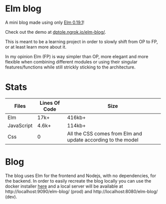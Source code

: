 # Elm blog

A mini blog made using only [Elm 0.19.1][elm_0_19_1]!

Check out the demo at [dptole.ngrok.io/elm-blog/][demo].

This is meant to be a learning project in order to slowly shift from OP to FP, or at least learn more about it.

In my opinion Elm (FP) is way simpler than OP, more elegant and more flexible when combining different modules or using their singular features/functions while still strickly sticking to the architecture.

# Stats

Files      | Lines Of Code | Size
---------- | ------------- | ------
Elm        | 17k+          | 416kb+
JavaScript | 4.6k+         | 114kb+
Css        | 0             | All the CSS comes from Elm and update according to the model

# Blog

The blog uses Elm for the frontend and Nodejs, with no dependencies, for the backend. In order to easily recreate the blog locally you can use the docker installer [here][docker_installer] and a local server will be available at http://localhost:9090/elm-blog/ (prod) and http://localhost:8080/elm-blog/ (dev).


[elm_0_19_1]: https://github.com/elm/compiler/blob/24d3a89469e75cf7aa579442ecaf5ddfdd192ab2/installers/linux/README.md
[demo]: https://dptole.ngrok.io/elm-blog/
[docker_installer]: https://github.com/dptole/elm-blog/blob/master/docker/install-container.sh
